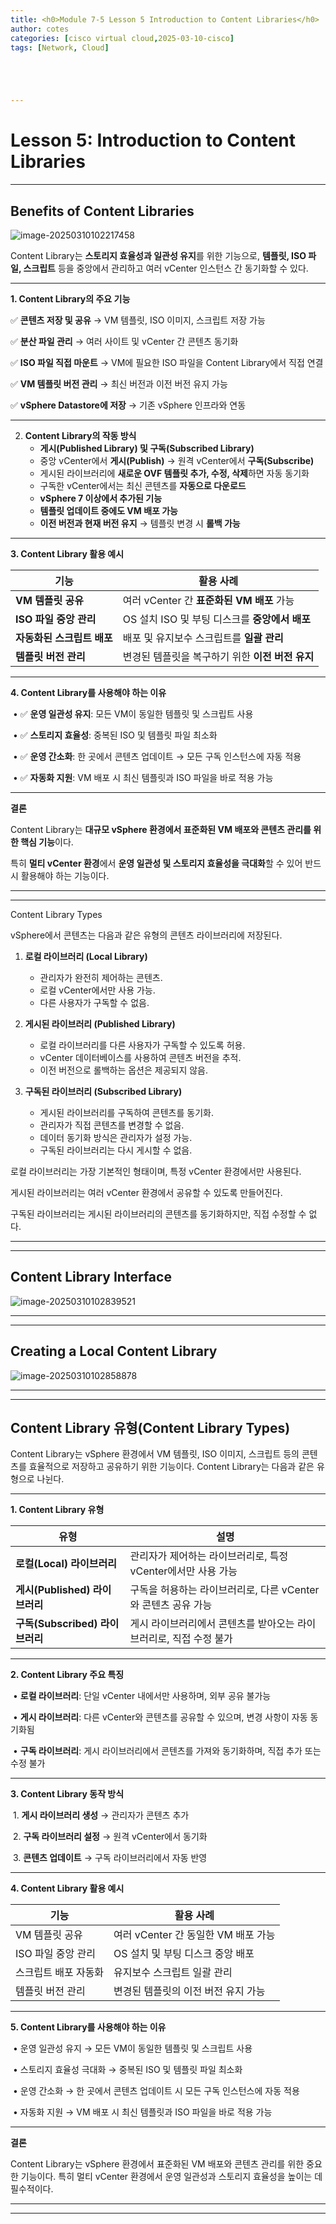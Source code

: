 ```yaml
---
title: <h0>Module 7-5 Lesson 5 Introduction to Content Libraries</h0>
author: cotes   
categories: [cisco virtual cloud,2025-03-10-cisco]
tags: [Network, Cloud]





---
```


# Lesson 5: Introduction to Content Libraries

------

## Benefits of Content Libraries

![image-20250310102217458](/assets/cisco_post_img/2025-03-10-asdas//image-20250310102217458.png)

Content Library는 **스토리지 효율성과 일관성 유지**를 위한 기능으로, **템플릿, ISO 파일, 스크립트** 등을 중앙에서 관리하고 여러 vCenter 인스턴스 간 동기화할 수 있다.



------



**1. Content Library의 주요 기능**



✅ **콘텐츠 저장 및 공유** → VM 템플릿, ISO 이미지, 스크립트 저장 가능

✅ **분산 파일 관리** → 여러 사이트 및 vCenter 간 콘텐츠 동기화

✅ **ISO 파일 직접 마운트** → VM에 필요한 ISO 파일을 Content Library에서 직접 연결

✅ **VM 템플릿 버전 관리** → 최신 버전과 이전 버전 유지 가능

✅ **vSphere Datastore에 저장** → 기존 vSphere 인프라와 연동



------



2. **Content Library의 작동 방식**
   * **게시(Published Library) 및 구독(Subscribed Library)**
   * 중앙 vCenter에서 **게시(Publish)** → 원격 vCenter에서 **구독(Subscribe)**
   * 게시된 라이브러리에 **새로운 OVF 템플릿 추가, 수정, 삭제**하면 자동 동기화
   * 구독한 vCenter에서는 최신 콘텐츠를 **자동으로 다운로드**
   * **vSphere 7 이상에서 추가된 기능**
   * **템플릿 업데이트 중에도 VM 배포 가능**
   * **이전 버전과 현재 버전 유지** → 템플릿 변경 시 **롤백 가능**



------



**3. Content Library 활용 예시**

| **기능**                   | **활용 사례**                                    |
| -------------------------- | ------------------------------------------------ |
| **VM 템플릿 공유**         | 여러 vCenter 간 **표준화된 VM 배포** 가능        |
| **ISO 파일 중앙 관리**     | OS 설치 ISO 및 부팅 디스크를 **중앙에서 배포**   |
| **자동화된 스크립트 배포** | 배포 및 유지보수 스크립트를 **일괄 관리**        |
| **템플릿 버전 관리**       | 변경된 템플릿을 복구하기 위한 **이전 버전 유지** |





------



**4. Content Library를 사용해야 하는 이유**

​	•	✅ **운영 일관성 유지**: 모든 VM이 동일한 템플릿 및 스크립트 사용

​	•	✅ **스토리지 효율성**: 중복된 ISO 및 템플릿 파일 최소화

​	•	✅ **운영 간소화**: 한 곳에서 콘텐츠 업데이트 → 모든 구독 인스턴스에 자동 적용

​	•	✅ **자동화 지원**: VM 배포 시 최신 템플릿과 ISO 파일을 바로 적용 가능



------

**결론**



Content Library는 **대규모 vSphere 환경에서 표준화된 VM 배포와 콘텐츠 관리를 위한 핵심 기능**이다.

특히 **멀티 vCenter 환경**에서 **운영 일관성 및 스토리지 효율성을 극대화**할 수 있어 반드시 활용해야 하는 기능이다.

------

------

Content Library Types



vSphere에서 콘텐츠는 다음과 같은 유형의 콘텐츠 라이브러리에 저장된다.

1. **로컬 라이브러리 (Local Library)**
   * 관리자가 완전히 제어하는 콘텐츠.
   * 로컬 vCenter에서만 사용 가능.
   * 다른 사용자가 구독할 수 없음.

2. **게시된 라이브러리 (Published Library)**
   * 로컬 라이브러리를 다른 사용자가 구독할 수 있도록 허용.
   * vCenter 데이터베이스를 사용하여 콘텐츠 버전을 추적.
   * 이전 버전으로 롤백하는 옵션은 제공되지 않음.

3. **구독된 라이브러리 (Subscribed Library)**
   * 게시된 라이브러리를 구독하여 콘텐츠를 동기화.
   * 관리자가 직접 콘텐츠를 변경할 수 없음.
   * 데이터 동기화 방식은 관리자가 설정 가능.
   * 구독된 라이브러리는 다시 게시할 수 없음.



로컬 라이브러리는 가장 기본적인 형태이며, 특정 vCenter 환경에서만 사용된다.

게시된 라이브러리는 여러 vCenter 환경에서 공유할 수 있도록 만들어진다.

구독된 라이브러리는 게시된 라이브러리의 콘텐츠를 동기화하지만, 직접 수정할 수 없다.

------

------

## Content Library Interface

![image-20250310102839521](/assets/cisco_post_img/2025-03-10-asdas//image-20250310102839521.png)

------

------

## Creating a Local Content Library

![image-20250310102858878](/assets/cisco_post_img/2025-03-10-asdas//image-20250310102858878.png)

------

------

## **Content Library 유형(Content Library Types)**



Content Library는 vSphere 환경에서 VM 템플릿, ISO 이미지, 스크립트 등의 콘텐츠를 효율적으로 저장하고 공유하기 위한 기능이다. Content Library는 다음과 같은 유형으로 나뉜다.

------



**1. Content Library 유형**

| **유형**                        | **설명**                                                     |
| ------------------------------- | ------------------------------------------------------------ |
| **로컬(Local) 라이브러리**      | 관리자가 제어하는 라이브러리로, 특정 vCenter에서만 사용 가능 |
| **게시(Published) 라이브러리**  | 구독을 허용하는 라이브러리로, 다른 vCenter와 콘텐츠 공유 가능 |
| **구독(Subscribed) 라이브러리** | 게시 라이브러리에서 콘텐츠를 받아오는 라이브러리로, 직접 수정 불가 |

------



**2. Content Library 주요 특징**

​	•	**로컬 라이브러리**: 단일 vCenter 내에서만 사용하며, 외부 공유 불가능

​	•	**게시 라이브러리**: 다른 vCenter와 콘텐츠를 공유할 수 있으며, 변경 사항이 자동 동기화됨

​	•	**구독 라이브러리**: 게시 라이브러리에서 콘텐츠를 가져와 동기화하며, 직접 추가 또는 수정 불가



------



**3. Content Library 동작 방식**

​	1.	**게시 라이브러리 생성** → 관리자가 콘텐츠 추가

​	2.	**구독 라이브러리 설정** → 원격 vCenter에서 동기화

​	3.	**콘텐츠 업데이트** → 구독 라이브러리에서 자동 반영



------



**4. Content Library 활용 예시**

| **기능**             | **활용 사례**                       |
| -------------------- | ----------------------------------- |
| VM 템플릿 공유       | 여러 vCenter 간 동일한 VM 배포 가능 |
| ISO 파일 중앙 관리   | OS 설치 및 부팅 디스크 중앙 배포    |
| 스크립트 배포 자동화 | 유지보수 스크립트 일괄 관리         |
| 템플릿 버전 관리     | 변경된 템플릿의 이전 버전 유지 가능 |





------



**5. Content Library를 사용해야 하는 이유**

​	•	운영 일관성 유지 → 모든 VM이 동일한 템플릿 및 스크립트 사용

​	•	스토리지 효율성 극대화 → 중복된 ISO 및 템플릿 파일 최소화

​	•	운영 간소화 → 한 곳에서 콘텐츠 업데이트 시 모든 구독 인스턴스에 자동 적용

​	•	자동화 지원 → VM 배포 시 최신 템플릿과 ISO 파일을 바로 적용 가능



------



**결론**

Content Library는 vSphere 환경에서 표준화된 VM 배포와 콘텐츠 관리를 위한 중요한 기능이다. 특히 멀티 vCenter 환경에서 운영 일관성과 스토리지 효율성을 높이는 데 필수적이다.

------

------

